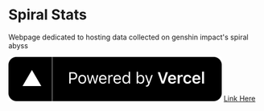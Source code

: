 # Spiral Stats
Webpage dedicated to hosting data collected on genshin impact's spiral abyss

![Alt text](/../public/images/powered-by-vercel.svg?raw=true "Title")
[Link Here](https://vercel.com/?utm_source=spiral-abyss-stats&utm_campaign=oss)




